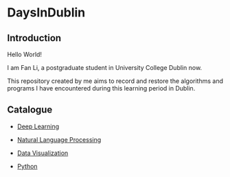 # DaysInDublin

## Introduction
Hello World!

I am Fan Li, a postgraduate student in University College Dublin now.

This repository created by me aims to record and restore the algorithms and programs I have encountered during this learning period in Dublin.


## Catalogue

- [Deep Learning](https://github.com/fanlidublin/DaysInDublin/tree/master/Machine%20Learning)

- [Natural Language Processing](https://github.com/fanlidublin/DaysInDublin/tree/master/Natural%20Language%20Processing)

- [Data Visualization](https://github.com/fanlidublin/DaysInDublin/tree/master/Visualization_d3_js)

- [Python](https://github.com/fanlidublin/DaysInDublin/tree/master/Data_Programming_with_Python)
